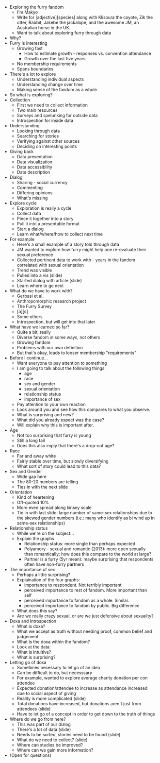* Exploring the furry fandom
    * I'm Makyo
    * Write for \[adjective\]\[species\] along with Klisoura the coyote, Zik the otter, Rabbit, Jakebe the jackalope, and the awesome JM, an Australian horse in the UK.
    * Want to talk about exploring furry through data
* Why?
* Furry is interesting
    * Growing fast
        * How to estimate growth - responses vs. convention attendance
        * Growth over the last five years
    * No membership requirements
    * Spans boundaries
* There's a lot to explore
    * Understanding individual aspects
    * Understanding change over time
    * Making sense of the fandom as a whole
* So what is exploring?
* Collection
    * First we need to collect information
    * Two main resources
    * Surveys and spelunking for outside data
    * Introspection for inside data
* Understanding
    * Looking through data
    * Searching for stories
    * Verifying against other sources
    * Deciding on interesting points
* Giving back
    * Data presentation
    * Data visualization
    * Data accessibility
    * Data description
* Dialog
    * Sharing - social currency
    * Commenting
    * Differing opinions
    * What's missing
* Explore cycle
    * Exploration is really a cycle
    * Collect data
    * Piece it together into a story
    * Pull it into a presentable format
    * Start a dialog
    * Learn what/where/how to collect next time
* For example
    * Here's a small example of a story told through data
    * JM wanted to explore how furry might help one re-evaluate their sexual preference
    * Collected pertinent data to work with - years in the fandom correlated with sexual orientation
    * Trend was visible
    * Pulled into a vis (slide)
    * Started dialog with article (slide)
    * Learn where to go next
* What do we have to work with?
    * Gerbasi et al.
    * Anthropomorphic research project
    * The Furry Survey
    * \[a\]\[s\]
    * Some others
    * Introspection, but will get into that later
* What have we learned so far?
    * Quite a bit, really
    * Diverse fandom in some ways, not others
    * Growing fandom
    * Problems with our own definition
    * But that's okay, leads to looser membership "requirements"
* Before I continue...
    * Want everyone to pay attention to something
    * I am going to talk about the following things:
        * age
        * race
        * sex and gender
        * sexual orientation
        * relationship status
        * importance of sex
    * Pay attention to your own reaction
    * Look around you and see how this compares to what you observe.
    * What is surprising and new?
    * What did you already expect was the case?
    * Will explain why this is important after.
* Age
    * Not too surprising that furry is young
    * Still a long tail
    * Does this also imply that there's a drop-out age?
* Race
    * Far and away white
    * Fairly stable over time, but slowly diversifying
    * What sort of story could lead to this data?
* Sex and Gender
    * Wide gap here
    * The 80-20 numbers are telling
    * Ties in with the next slide
* Orientation
    * Kind of heartening
    * Oft-quoted 10%
    * More even spread along kinsey scale
    * Tie in with last slide: large number of same-sex relationships due to the skewed gender numbers (i.e.: many who identify as bi wind up in same-sex relationships)
* Relationship status
    * While we're on the subject...
    * Explain the graphs
        * Relationship status: more single than perhaps expected
        * Polyamory - sexual and romantic (2013): more open sexually than romantically; how does this compare to the world at large?
        * Partner is a furry (5yr mean): maybe surprising that respondents often have non-furry partners
* The importance of sex
    * Perhaps a little surprising?
    * Explaination of the four graphs:
        * importance to respondent. Not terribly important
        * perceived importance to rest of fandom. More important than self
        * perceived importance to fandom as a whole. Similar.
        * perceived importance to fandom by public. Big difference
    * What does this say?
    * Are we really crazy sexual, or are we just defensive about sexuality?
* Doxa and Introspection
    * What is doxa?
    * What we accept as truth without needing proof, common belief and judgement
    * What is the doxa within the fandom?
    * Look at the data:
    * What is intuitive?
    * What is surprising?
* Letting go of doxa
    * Sometimes necessary to let go of an idea
    * Can be difficult to do, but necesssary
    * For example, wanted to explore average charity donation per con attendee
    * Expected donation/attendee to increase as attendance increased due to social aspect of giving
    * Reality is more complicated (slide)
    * Total donations have increased, but donations aren't just from attendees (slide)
    * Have to let go of a concept in order to get down to the truth of things
* Where do we go from here?
    * This was part of our dialog
    * There's a lot of data (slide)
    * Needs to be sorted, stories need to be found (slide)
    * What do we need to collect? (slide)
    * Where can studies be improved?
    * Where can we gain more information?
* (Open for questions)
